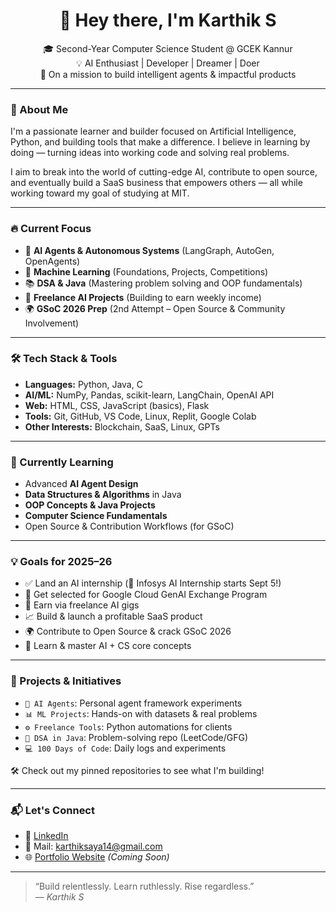  <h1 align="center">👋 Hey there, I'm Karthik S</h1>

<p align="center">
🎓 Second-Year Computer Science Student @ GCEK Kannur <br>
💡 AI Enthusiast | Developer | Dreamer | Doer <br>
🚀 On a mission to build intelligent agents & impactful products
</p>

---

### 🧠 About Me

I'm a passionate learner and builder focused on Artificial Intelligence, Python, and building tools that make a difference. I believe in learning by doing — turning ideas into working code and solving real problems.

I aim to break into the world of cutting-edge AI, contribute to open source, and eventually build a SaaS business that empowers others — all while working toward my goal of studying at MIT.

---

### 🔥 Current Focus

- 🤖 **AI Agents & Autonomous Systems** (LangGraph, AutoGen, OpenAgents)
- 🧠 **Machine Learning** (Foundations, Projects, Competitions)
- 📚 **DSA & Java** (Mastering problem solving and OOP fundamentals)
- 💼 **Freelance AI Projects** (Building to earn weekly income)
- 🌍 **GSoC 2026 Prep** (2nd Attempt – Open Source & Community Involvement)

---

### 🛠️ Tech Stack & Tools

- **Languages:** Python, Java, C
- **AI/ML:** NumPy, Pandas, scikit-learn, LangChain, OpenAI API
- **Web:** HTML, CSS, JavaScript (basics), Flask
- **Tools:** Git, GitHub, VS Code, Linux, Replit, Google Colab
- **Other Interests:** Blockchain, SaaS, Linux, GPTs

---

### 🧪 Currently Learning

- Advanced **AI Agent Design**
- **Data Structures & Algorithms** in Java
- **OOP Concepts & Java Projects**
- **Computer Science Fundamentals**
- Open Source & Contribution Workflows (for GSoC)

---

### 💡 Goals for 2025–26

- ✅ Land an AI internship (📌 Infosys AI Internship starts Sept 5!)
- 🎯 Get selected for Google Cloud GenAI Exchange Program
- 💼 Earn via freelance AI gigs
- 📈 Build & launch a profitable SaaS product
- 🌍 Contribute to Open Source & crack GSoC 2026
- 🧠 Learn & master AI + CS core concepts

---

### 📌 Projects & Initiatives

- `🧠 AI Agents`: Personal agent framework experiments
- `📊 ML Projects`: Hands-on with datasets & real problems
- `⚙️ Freelance Tools`: Python automations for clients
- `🧮 DSA in Java`: Problem-solving repo (LeetCode/GFG)
- `💻 100 Days of Code`: Daily logs and experiments

🛠 Check out my pinned repositories to see what I'm building!

---

### 📬 Let's Connect

- 💼 [LinkedIn](https://www.linkedin.com/in/karthiksaya14)
- 📩 Mail: karthiksaya14@gmail.com
- 🌐 [Portfolio Website](#) _(Coming Soon)_

---

> “Build relentlessly. Learn ruthlessly. Rise regardless.”  
> — *Karthik S*

